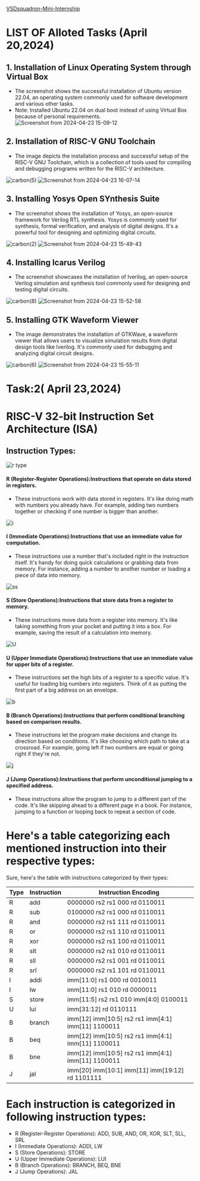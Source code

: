 [VSDsquadron-Mini-Internship](https://github.com/Savvian/VSD-Squadron-Mini-Internship/assets/90250807/7c6beb5d-c964-4422-902a-b1adec7336e3)
# LIST OF Alloted Tasks (April 20,2024)
## 1. Installation of Linux Operating System through Virtual Box
- The screenshot shows the successful installation of Ubuntu version 22.04, an operating system commonly used for software development and various other tasks.
- Note: Installed Ubuntu 22.04 on dual boot instead of using Virtual Box because of personal requirements.
![Screenshot from 2024-04-23 15-09-12](https://github.com/Savvian/VSD-Squadron-Mini-Internship/assets/90250807/bc779ff4-9dc0-4b9e-b333-5d4a3af6a8ab)
## 2. Installation of RISC-V GNU Toolchain
- The image depicts the installation process and successful setup of the RISC-V GNU Toolchain, which is a collection of tools used for compiling and debugging programs written for the RISC-V architecture.
  
![carbon(5)](https://github.com/Savvian/VSD-Squadron-Mini-Internship/assets/90250807/790da1e0-b409-4489-8dab-93b3ac9c8928)
![Screenshot from 2024-04-23 16-07-14](https://github.com/Savvian/VSD-Squadron-Mini-Internship/assets/90250807/aefb261d-978f-4576-9fb0-cdb8893be0d9)
## 3. Installing Yosys Open SYnthesis Suite
- The screenshot shows the installation of Yosys, an open-source framework for Verilog RTL synthesis. Yosys is commonly used for synthesis, formal verification, and analysis of digital designs. It's a powerful tool for designing and optimizing digital circuits.
  
 ![carbon(2)](https://github.com/Savvian/VSD-Squadron-Mini-Internship/assets/90250807/77c3b616-f85c-4ba3-a6c0-5adf80e93dbe)
![Screenshot from 2024-04-23 15-49-43](https://github.com/Savvian/VSD-Squadron-Mini-Internship/assets/90250807/ebfbbfab-28e4-47dc-8bf0-c4b72f36125b)
## 4. Installing Icarus Verilog
- The screenshot showcases the installation of Iverilog, an open-source Verilog simulation and synthesis tool commonly used for designing and testing digital circuits.
  
![carbon(8)](https://github.com/Savvian/VSD-Squadron-Mini-Internship/assets/90250807/8e0584ca-6603-4773-979d-7c4c57d8874a)
![Screenshot from 2024-04-23 15-52-58](https://github.com/Savvian/VSD-Squadron-Mini-Internship/assets/90250807/81cff073-3d2e-401c-a112-85cf61a44131)
## 5. Installing GTK Waveform Viewer
- The image demonstrates the installation of GTKWave, a waveform viewer that allows users to visualize simulation results from digital design tools like Iverilog. It's commonly used for debugging and analyzing digital circuit designs.

![carbon(6)](https://github.com/Savvian/VSD-Squadron-Mini-Internship/assets/90250807/af87d26e-59c4-4de4-aac0-0c94769f8375)
![Screenshot from 2024-04-23 15-55-11](https://github.com/Savvian/VSD-Squadron-Mini-Internship/assets/90250807/936646c0-74ea-4ab5-9b85-06efe867387e)

# Task:2( April 23,2024)
# RISC-V 32-bit Instruction Set Architecture (ISA)
## Instruction Types:

![r type](https://github.com/Savvian/VSD-Squadron-Mini-Internship/assets/90250807/98b9af23-e23c-456f-9a55-eae7f133a871)

#### R (Register-Register Operations):Instructions that operate on data stored in registers.
-  These instructions work with data stored in registers. It's like doing math with numbers you already have. For example, adding two numbers together or checking if one number is bigger than another.

  ![i](https://github.com/Savvian/VSD-Squadron-Mini-Internship/assets/90250807/1db8c45d-1133-4218-8a36-127fc8f9007c)

#### I (Immediate Operations):Instructions that use an immediate value for computation.
- These instructions use a number that's included right in the instruction itself. It's handy for doing quick calculations or grabbing data from memory. For instance, adding a number to another number or loading a piece of data into memory.
  
 ![ss](https://github.com/Savvian/VSD-Squadron-Mini-Internship/assets/90250807/6965b5d3-80b2-4757-9ba4-c169c66904c8)
 
#### S (Store Operations):Instructions that store data from a register to memory.
- These instructions move data from a register into memory. It's like taking something from your pocket and putting it into a box. For example, saving the result of a calculation into memory.
  
![U](https://github.com/Savvian/VSD-Squadron-Mini-Internship/assets/90250807/a2e820ba-a5e0-4f66-953f-3d5881a98142)

#### U (Upper Immediate Operations):Instructions that use an immediate value for upper bits of a register.
- These instructions set the high bits of a register to a specific value. It's useful for loading big numbers into registers. Think of it as putting the first part of a big address on an envelope.

![b](https://github.com/Savvian/VSD-Squadron-Mini-Internship/assets/90250807/a9039abb-1ab2-46bd-b0d1-f31db5b07f9b)  

#### B (Branch Operations):Instructions that perform conditional branching based on comparison results.
- These instructions let the program make decisions and change its direction based on conditions. It's like choosing which path to take at a crossroad. For example, going left if two numbers are equal or going right if they're not.

![j](https://github.com/Savvian/VSD-Squadron-Mini-Internship/assets/90250807/e254f337-b25f-4393-a103-021a3241ad45)
  
#### J (Jump Operations):Instructions that perform unconditional jumping to a specified address.
- These instructions allow the program to jump to a different part of the code. It's like skipping ahead to a different page in a book. For instance, jumping to a function or looping back to repeat a section of code.
  
# Here's a table categorizing each mentioned instruction  into their respective types:
Sure, here's the table with instructions categorized by their types:

| Type | Instruction | Instruction Encoding |
|------|-------------|----------------------|
| R    | add         | 0000000 rs2 rs1 000 rd 0110011 |
| R    | sub         | 0100000 rs2 rs1 000 rd 0110011 |
| R    | and         | 0000000 rs2 rs1 111 rd 0110011 |
| R    | or          | 0000000 rs2 rs1 110 rd 0110011 |
| R    | xor         | 0000000 rs2 rs1 100 rd 0110011 |
| R    | slt         | 0000000 rs2 rs1 010 rd 0110011 |
| R    | sll         | 0000000 rs2 rs1 001 rd 0110011 |
| R    | srl         | 0000000 rs2 rs1 101 rd 0110011 |
| I    | addi        | imm[11:0] rs1 000 rd 0010011 |
| I    | lw          | imm[11:0] rs1 010 rd 0000011 |
| S    | store       | imm[11:5] rs2 rs1 010 imm[4:0] 0100011 |
| U    | lui         | imm[31:12] rd 0110111 |
| B    | branch      | imm[12] imm[10:5] rs2 rs1 imm[4:1] imm[11] 1100011 |
| B    | beq         | imm[12] imm[10:5] rs2 rs1 imm[4:1] imm[11] 1100011 |
| B    | bne         | imm[12] imm[10:5] rs2 rs1 imm[4:1] imm[11] 1100011 |
| J    | jal         | imm[20] imm[10:1] imm[11] imm[19:12] rd 1101111 |

# Each instruction is categorized in following instruction types:
- R (Register-Register Operations): ADD, SUB, AND, OR, XOR, SLT, SLL, SRL
- I (Immediate Operations): ADDI, LW
- S (Store Operations): STORE
- U (Upper Immediate Operations): LUI
- B (Branch Operations): BRANCH, BEQ, BNE
- J (Jump Operations): JAL

